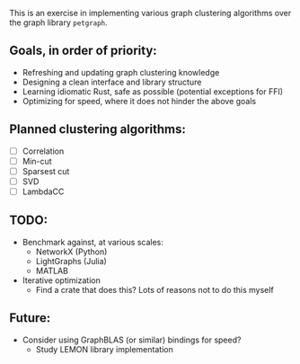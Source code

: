 This is an exercise in implementing various graph clustering algorithms over the graph library `petgraph`.

## Goals, in order of priority:

* Refreshing and updating graph clustering knowledge
* Designing a clean interface and library structure
* Learning idiomatic Rust, safe as possible (potential exceptions for FFI)
* Optimizing for speed, where it does not hinder the above goals

## Planned clustering algorithms:

* [ ] Correlation
* [ ] Min-cut
* [ ] Sparsest cut
* [ ] SVD
* [ ] LambdaCC

## TODO:

* Benchmark against, at various scales:
  * NetworkX (Python)
  * LightGraphs (Julia)
  * MATLAB
* Iterative optimization
  * Find a crate that does this? Lots of reasons not to do this myself

## Future:

* Consider using GraphBLAS (or similar) bindings for speed?
  * Study LEMON library implementation
